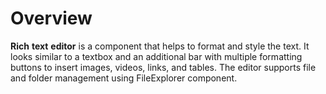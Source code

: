 # Overview

**Rich** **text** **editor** is a component that helps to format and style the text. It looks similar to a textbox and an additional bar with multiple formatting buttons to insert images, videos, links, and tables. The editor supports file and folder management using FileExplorer component. 

